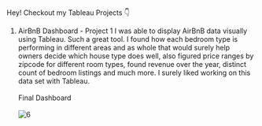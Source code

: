 Hey!
Checkout my Tableau Projects 👇

1. AirBnB Dashboard - Project 1
   I was able to display AirBnB data visually using Tableau. Such a great tool. I found how each bedroom type is performing in different areas and as whole that would surely help owners decide which house type does
   well, also figured price ranges by zipcode for different room types, found revenue over the year, distinct count of bedroom listings and much more. I surely liked working on this data set with Tableau.<br/><br/>
   Final Dashboard<br/><br/>
   ![6](https://github.com/user-attachments/assets/7ac449c0-c1ee-4c03-9398-1758322fb12f)
